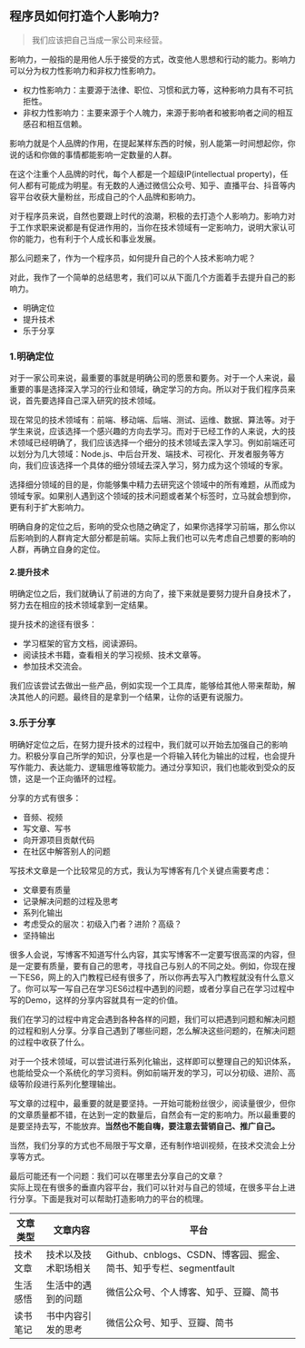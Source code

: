## 程序员如何打造个人影响力?

> 我们应该把自己当成一家公司来经营。

影响力，一般指的是用他人乐于接受的方式，改变他人思想和行动的能力。影响力可以分为权力性影响力和非权力性影响力。  

* 权力性影响力：主要源于法律、职位、习惯和武力等，这种影响力具有不可抗拒性。  
* 非权力性影响力：主要来源于个人魄力，来源于影响者和被影响者之间的相互感召和相互信赖。

影响力就是个人品牌的作用，在提起某样东西的时候，别人能第一时间想起你，你说的话和你做的事情都能影响一定数量的人群。

在这个注重个人品牌的时代，每个人都是一个超级IP(intellectual property)，任何人都有可能成为明星。有无数的人通过微信公众号、知乎、直播平台、抖音等内容平台收获大量粉丝，形成自己的个人品牌和影响力。

对于程序员来说，自然也要跟上时代的浪潮，积极的去打造个人影响力。影响力对于工作求职来说都是有促进作用的，当你在技术领域有一定影响力，说明大家认可你的能力，也有利于个人成长和事业发展。

那么问题来了，作为一个程序员，如何提升自己的个人技术影响力呢？  

对此，我作了一个简单的总结思考，我们可以从下面几个方面着手去提升自己的影响力。

* 明确定位
* 提升技术
* 乐于分享

### 1.明确定位
对于一家公司来说，最重要的事就是明确公司的愿景和要务。对于一个人来说，最重要的事是选择深入学习的行业和领域，确定学习的方向。所以对于我们程序员来说，首先要选择自己深入研究的技术领域。  

现在常见的技术领域有：前端、移动端、后端、测试、运维、数据、算法等。对于学生来说，应该选择一个感兴趣的方向去学习。而对于已经工作的人来说，大的技术领域已经明确了，我们应该选择一个细分的技术领域去深入学习。例如前端还可以划分为几大领域：Node.js、中后台开发、端技术、可视化、开发者服务等方向，我们应该选择一个具体的细分领域去深入学习，努力成为这个领域的专家。  

选择细分领域的目的是，你能够集中精力去研究这个领域中的所有难题，从而成为领域专家。如果别人遇到这个领域的技术问题或者某个标签时，立马就会想到你，更有利于扩大影响力。

明确自身的定位之后，影响的受众也随之确定了，如果你选择学习前端，那么你以后影响到的人群肯定大部分都是前端。实际上我们也可以先考虑自己想要的影响的人群，再确立自身的定位。

#### 2.提升技术
明确定位之后，我们就确认了前进的方向了，接下来就是要努力提升自身技术了，努力去在相应的技术领域拿到一定结果。

提升技术的途径有很多：  

* 学习框架的官方文档，阅读源码。
* 阅读技术书籍，查看相关的学习视频、技术文章等。
* 参加技术交流会。

我们应该尝试去做出一些产品，例如实现一个工具库，能够给其他人带来帮助，解决其他人的问题。最终目的是拿到一个结果，让你的话更有说服力。

### 3.乐于分享
明确好定位之后，在努力提升技术的过程中，我们就可以开始去加强自己的影响力。积极分享自己所学的知识，分享也是一个将输入转化为输出的过程，也会提升写作能力、表达能力、逻辑思维等软能力。通过分享知识，我们也能收到受众的反馈，这是一个正向循环的过程。

分享的方式有很多：

* 音频、视频
* 写文章、写书
* 向开源项目贡献代码
* 在社区中解答别人的问题

写技术文章是一个比较常见的方式，我认为写博客有几个关键点需要考虑：

* 文章要有质量
* 记录解决问题的过程及思考
* 系列化输出
* 考虑受众的层次：初级入门者？进阶？高级？
* 坚持输出

很多人会说，写博客不知道写什么内容，其实写博客不一定要写很高深的内容，但是一定要有质量，要有自己的思考，寻找自己与别人的不同之处。例如，你现在搜一下ES6，网上的入门教程已经有很多了，所以你再去写入门教程就没有什么意义了。你可以写一写自己在学习ES6过程中遇到的问题，或者分享自己在学习过程中写的Demo，这样的分享内容就具有一定的价值。

我们在学习的过程中肯定会遇到各种各样的问题，我们可以把遇到问题和解决问题的过程和别人分享。分享自己遇到了哪些问题，怎么解决这些问题的，在解决问题的过程中收获了什么。

对于一个技术领域，可以尝试进行系列化输出，这样即可以整理自己的知识体系，也能给受众一个系统化的学习资料。例如前端开发的学习，可以分初级、进阶、高级等阶段进行系列化整理输出。

写文章的过程中，最重要的就是要坚持。一开始可能粉丝很少，阅读量很少，但你的文章质量都不错，在达到一定的数量后，自然会有一定的影响力。所以最重要的是要坚持去写，不能放弃。**当然也不能自嗨，要注意去营销自己、推广自己。**

当然，我们分享的方式也不局限于写文章，还有制作培训视频，在技术交流会上分享等方式。

最后可能还有一个问题：我们可以在哪里去分享自己的文章？  
实际上现在有很多的垂直内容平台，我们可以针对与自己的领域，在很多平台上进行分享。下面是我对可以帮助打造影响力的平台的梳理。

| 文章类型| 文章内容 | 平台 |
| --- | --- | --- |
| 技术文章 | 技术以及技术职场相关 | Github、cnblogs、CSDN、博客园、掘金、简书、知乎专栏、segmentfault |
| 生活感悟 | 生活中的遇到的问题 | 微信公众号、个人博客、知乎、豆瓣、简书 |
| 读书笔记 | 书中内容引发的思考 | 微信公众号、知乎、豆瓣、简书 |
